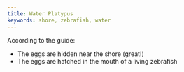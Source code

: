```yaml
---
title: Water Platypus
keywords: shore, zebrafish, water
---
```


According to the guide:
 - The eggs are hidden near the shore (great!)
 - The eggs are hatched in the mouth of a living zebrafish